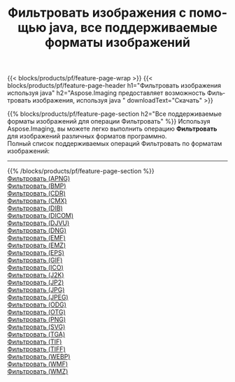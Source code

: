 ﻿---
title: Фильтровать изображения с помощью java, все поддерживаемые форматы изображений 
weight: 3920
url: /ru/java/filter 
lang: ru
langdirlevel: 2
locales: zh-hans,ja,it,ru,de,es,fr,nl,id,lt,pl,pt,vi,tr,ko,zh-hant,ar,hi,th,sv,cs,uk,he
description: Используя Aspose.Imaging, вы можете легко Фильтровать изображения используя java
---

{{< blocks/products/pf/feature-page-wrap >}}
{{< blocks/products/pf/feature-page-header h1="Фильтровать изображения используя java" h2="Aspose.Imaging предоставляет возможность Фильтровать изображения, используя java " downloadText="Скачать" >}}


{{% blocks/products/pf/feature-page-section  h2="Все поддерживаемые форматы изображений для операции Фильтровать" %}}
Используя Aspose.Imaging, вы можете легко выполнить операцию **Фильтровать** для изображений различных форматов программно.
<br/>
Полный список поддерживаемых операций Фильтровать по форматам изображений:
<hr/>
{{% /blocks/products/pf/feature-page-section %}}
<div class="container-fluid productfamilypage bg-gray">
    <div class="convertypes bg-gray agp-content section">
        <div class="container">
		<div class="row other-converters">
		    <div class='col-md-2 other-converter remove-lp remove-rp'><a href="/imaging/ru/java/filter/apng" >Фильтровать (APNG)</a></div><div class='col-md-2 other-converter remove-lp remove-rp'><a href="/imaging/ru/java/filter/bmp" >Фильтровать (BMP)</a></div><div class='col-md-2 other-converter remove-lp remove-rp'><a href="/imaging/ru/java/filter/cdr" >Фильтровать (CDR)</a></div><div class='col-md-2 other-converter remove-lp remove-rp'><a href="/imaging/ru/java/filter/cmx" >Фильтровать (CMX)</a></div><div class='col-md-2 other-converter remove-lp remove-rp'><a href="/imaging/ru/java/filter/dib" >Фильтровать (DIB)</a></div><div class='col-md-2 other-converter remove-lp remove-rp'><a href="/imaging/ru/java/filter/dicom" >Фильтровать (DICOM)</a></div><div class='col-md-2 other-converter remove-lp remove-rp'><a href="/imaging/ru/java/filter/djvu" >Фильтровать (DJVU)</a></div><div class='col-md-2 other-converter remove-lp remove-rp'><a href="/imaging/ru/java/filter/dng" >Фильтровать (DNG)</a></div><div class='col-md-2 other-converter remove-lp remove-rp'><a href="/imaging/ru/java/filter/emf" >Фильтровать (EMF)</a></div><div class='col-md-2 other-converter remove-lp remove-rp'><a href="/imaging/ru/java/filter/emz" >Фильтровать (EMZ)</a></div><div class='col-md-2 other-converter remove-lp remove-rp'><a href="/imaging/ru/java/filter/eps" >Фильтровать (EPS)</a></div><div class='col-md-2 other-converter remove-lp remove-rp'><a href="/imaging/ru/java/filter/gif" >Фильтровать (GIF)</a></div><div class='col-md-2 other-converter remove-lp remove-rp'><a href="/imaging/ru/java/filter/ico" >Фильтровать (ICO)</a></div><div class='col-md-2 other-converter remove-lp remove-rp'><a href="/imaging/ru/java/filter/j2k" >Фильтровать (J2K)</a></div><div class='col-md-2 other-converter remove-lp remove-rp'><a href="/imaging/ru/java/filter/jp2" >Фильтровать (JP2)</a></div><div class='col-md-2 other-converter remove-lp remove-rp'><a href="/imaging/ru/java/filter/jpg" >Фильтровать (JPG)</a></div><div class='col-md-2 other-converter remove-lp remove-rp'><a href="/imaging/ru/java/filter/jpeg" >Фильтровать (JPEG)</a></div><div class='col-md-2 other-converter remove-lp remove-rp'><a href="/imaging/ru/java/filter/odg" >Фильтровать (ODG)</a></div><div class='col-md-2 other-converter remove-lp remove-rp'><a href="/imaging/ru/java/filter/otg" >Фильтровать (OTG)</a></div><div class='col-md-2 other-converter remove-lp remove-rp'><a href="/imaging/ru/java/filter/png" >Фильтровать (PNG)</a></div><div class='col-md-2 other-converter remove-lp remove-rp'><a href="/imaging/ru/java/filter/svg" >Фильтровать (SVG)</a></div><div class='col-md-2 other-converter remove-lp remove-rp'><a href="/imaging/ru/java/filter/tga" >Фильтровать (TGA)</a></div><div class='col-md-2 other-converter remove-lp remove-rp'><a href="/imaging/ru/java/filter/tif" >Фильтровать (TIF)</a></div><div class='col-md-2 other-converter remove-lp remove-rp'><a href="/imaging/ru/java/filter/tiff" >Фильтровать (TIFF)</a></div><div class='col-md-2 other-converter remove-lp remove-rp'><a href="/imaging/ru/java/filter/webp" >Фильтровать (WEBP)</a></div><div class='col-md-2 other-converter remove-lp remove-rp'><a href="/imaging/ru/java/filter/wmf" >Фильтровать (WMF)</a></div><div class='col-md-2 other-converter remove-lp remove-rp'><a href="/imaging/ru/java/filter/wmz" >Фильтровать (WMZ)</a></div>
                </div>
        </div>
    </div>
</div>
<br/>


